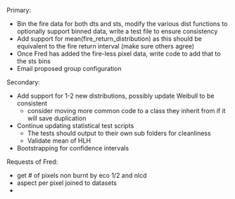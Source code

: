 Primary:
- Bin the fire data for both dts and sts, modify the various dist functions to optionally support binned data, write a test file to ensure consistency
- Add support for mean(fire_return_distribution) as this should be equivalent to the fire return interval (make sure others agree)
- Once Fred has added the fire-less pixel data, write code to add that to the sts bins
- Email proposed group configuration

Secondary:
- Add support for 1-2 new distributions, possibly update Weibull to be consistent
    - consider moving more common code to a class they inherit from if it will save duplication
- Continue updating statistical test scripts
    - The tests should output to their own sub folders for cleanliness
    - Validate mean of HLH
- Bootstrapping for confidence intervals





Requests of Fred:
- get # of pixels non burnt by eco 1/2 and nlcd
- aspect per pixel joined to datasets
- 

